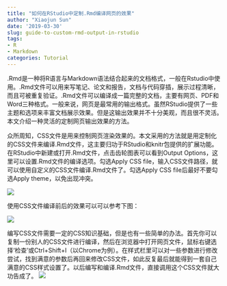 ```yaml
---
title: "如何在RStudio中定制.Rmd编译网页的效果"
author: "Xiaojun Sun"
date: '2019-03-30'
slug: guide-to-custom-rmd-output-in-rstudio
tags:
- R
- Markdown
categories: Tutorial
---
```


.Rmd是一种将R语言与Markdown语法结合起来的文档格式，一般在Rstudio中使用。.Rmd文件可以用来写笔记、论文和报告，文档与代码穿插，展示过程清晰，而且可被重复验证。.Rmd文件可以编译成一篇完整的文档，主要有网页、PDF和Word三种格式。一般来说，网页是最常用的输出格式。虽然RStudio提供了一些主题和选项来丰富文档展示效果。但是这输出效果并不十分美观，而且很不灵活。本文介绍一种灵活的定制网页输出效果的方法。

众所周知，CSS文件是用来控制网页渲染效果的。本文采用的方法就是用定制化的CSS文件来编译.Rmd文件，这主要归功于RStudio和knitr包提供的扩展功能。
在RStudio中新建或打开.Rmd文件，点击齿轮图表可以看到Output Options，这里可以设置.Rmd文件的编译选项。勾选Apply CSS file，输入CSS文件路径，就可以使用自定义的CSS文件编译.Rmd文件了。勾选Apply CSS file后最好不要勾选Apply theme，以免出现冲突。

![](/images/20190330102223.png)

使用CSS文件编译前后的效果可以可以参考下图：

![](/images/20190330102526.png)

编写CSS文件需要一定的CSS知识基础，但是也有一些简单的办法。首先你可以复制一份别人的CSS文件进行编译，然后在浏览器中打开网页文件，鼠标右键选择‘检查’或Ctrl+Shift+I（以Chrome为例）。在样式栏里可以对一些参数进行修改尝试，找到满意的参数后再回来修改CSS文件，如此反复最后就能得到一套自己满意的CSS样式设置了。以后编写和编译.Rmd文件，直接调用这个CSS文件就大功告成了。
![](/images/20190330102651.png)

